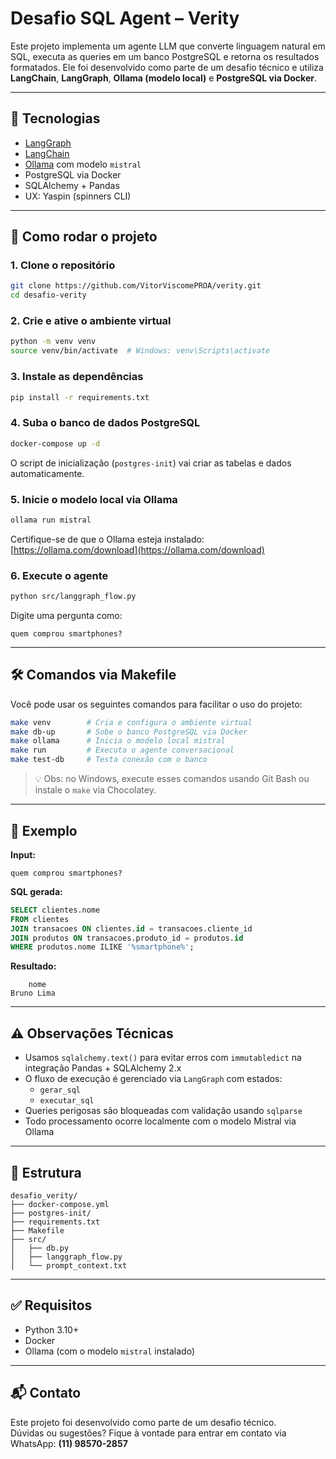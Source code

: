 # Desafio SQL Agent – Verity

Este projeto implementa um agente LLM que converte linguagem natural em SQL, executa as queries em um banco PostgreSQL e retorna os resultados formatados. Ele foi desenvolvido como parte de um desafio técnico e utiliza **LangChain**, **LangGraph**, **Ollama (modelo local)** e **PostgreSQL via Docker**.

---

## 🧠 Tecnologias

- [LangGraph](https://github.com/langchain-ai/langgraph)
- [LangChain](https://github.com/langchain-ai/langchain)
- [Ollama](https://ollama.com/) com modelo `mistral`
- PostgreSQL via Docker
- SQLAlchemy + Pandas
- UX: Yaspin (spinners CLI)

---

## 🚀 Como rodar o projeto

### 1. Clone o repositório

```bash
git clone https://github.com/VitorViscomePROA/verity.git
cd desafio-verity
```

### 2. Crie e ative o ambiente virtual

```bash
python -m venv venv
source venv/bin/activate  # Windows: venv\Scripts\activate
```

### 3. Instale as dependências

```bash
pip install -r requirements.txt
```

### 4. Suba o banco de dados PostgreSQL

```bash
docker-compose up -d
```

O script de inicialização (`postgres-init`) vai criar as tabelas e dados automaticamente.

### 5. Inicie o modelo local via Ollama

```bash
ollama run mistral
```

Certifique-se de que o Ollama esteja instalado: [https://ollama.com/download](https://ollama.com/download)

### 6. Execute o agente

```bash
python src/langgraph_flow.py
```

Digite uma pergunta como:

```
quem comprou smartphones?
```

---

## 🛠 Comandos via Makefile

Você pode usar os seguintes comandos para facilitar o uso do projeto:

```bash
make venv        # Cria e configura o ambiente virtual
make db-up       # Sobe o banco PostgreSQL via Docker
make ollama      # Inicia o modelo local mistral
make run         # Executa o agente conversacional
make test-db     # Testa conexão com o banco
```

> 💡 Obs: no Windows, execute esses comandos usando Git Bash ou instale o `make` via Chocolatey.

---

## 💬 Exemplo

**Input:**
```
quem comprou smartphones?
```

**SQL gerada:**
```sql
SELECT clientes.nome
FROM clientes
JOIN transacoes ON clientes.id = transacoes.cliente_id
JOIN produtos ON transacoes.produto_id = produtos.id
WHERE produtos.nome ILIKE '%smartphone%';
```

**Resultado:**
```
    nome
Bruno Lima
```

---

## ⚠️ Observações Técnicas

- Usamos `sqlalchemy.text()` para evitar erros com `immutabledict` na integração Pandas + SQLAlchemy 2.x
- O fluxo de execução é gerenciado via `LangGraph` com estados:
  - `gerar_sql`
  - `executar_sql`
- Queries perigosas são bloqueadas com validação usando `sqlparse`
- Todo processamento ocorre localmente com o modelo Mistral via Ollama

---

## 📁 Estrutura

```
desafio_verity/
├── docker-compose.yml
├── postgres-init/
├── requirements.txt
├── Makefile
├── src/
│   ├── db.py
│   ├── langgraph_flow.py
│   └── prompt_context.txt
```

---

## ✅ Requisitos

- Python 3.10+
- Docker
- Ollama (com o modelo `mistral` instalado)

---

## 📬 Contato

Este projeto foi desenvolvido como parte de um desafio técnico.  
Dúvidas ou sugestões? Fique à vontade para entrar em contato via WhatsApp: **(11) 98570-2857**